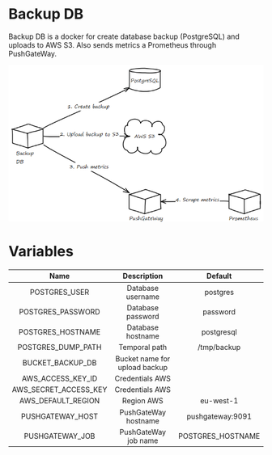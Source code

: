 # Backup DB
Backup DB is a docker for create database backup (PostgreSQL)
and uploads to AWS S3. Also sends metrics a Prometheus through
PushGateWay.

![alt schema-db](images/schema-backup-db.png)

# Variables
|          Name         	|          Description          	|      Default      	|
|:---------------------:	|:-----------------------------:	|:-----------------:	|
| POSTGRES_USER         	| Database username             	| postgres          	|
| POSTGRES_PASSWORD     	| Database password             	| password          	|
| POSTGRES_HOSTNAME     	| Database hostname             	| postgresql        	|
| POSTGRES_DUMP_PATH    	| Temporal path                 	| /tmp/backup       	|
| BUCKET_BACKUP_DB      	| Bucket name for upload backup 	|                   	|
| AWS_ACCESS_KEY_ID     	| Credentials AWS               	|                   	|
| AWS_SECRET_ACCESS_KEY 	| Credentials AWS               	|                   	|
| AWS_DEFAULT_REGION    	| Region AWS                    	| eu-west-1         	|
| PUSHGATEWAY_HOST      	| PushGateWay hostname          	| pushgateway:9091  	|
| PUSHGATEWAY_JOB       	| PushGateWay job name          	| POSTGRES_HOSTNAME 	|